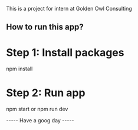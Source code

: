 This is a project for intern at Golden Owl Consulting
## How to run this app?
# Step 1: Install packages
npm install

# Step 2: Run app
npm start
or
npm run dev


----- Have a goog day -----